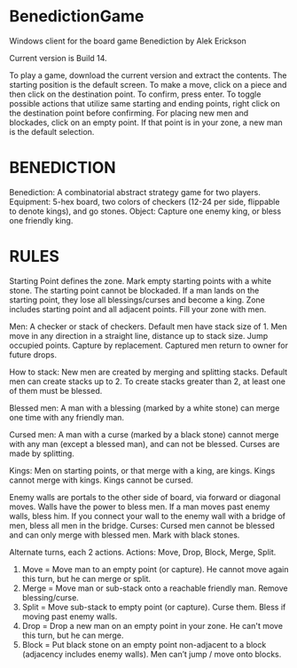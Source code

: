 # BenedictionGame
Windows client for the board game Benediction by Alek Erickson

Current version is Build 14. 

To play a game, download the current version and extract the contents. The starting position is the default screen.
To make a move, click on a piece and then click on the destination point. To confirm, press enter.
To toggle possible actions that utilize same starting and ending points, right click on the destination point before confirming. 
For placing new men and blockades, click on an empty point. If that point is in your zone, a new man is the default selection. 

# BENEDICTION

Benediction: A combinatorial abstract strategy game for two players.
Equipment: 5-hex board, two colors of checkers (12-24 per side, flippable to denote kings), and go stones.
Object: Capture one enemy king, or bless one friendly king.

# RULES

Starting Point defines the zone. Mark empty starting points with a white stone. The starting point cannot be blockaded. If a man lands on the starting point, they lose all blessings/curses and become a king.
Zone includes starting point and all adjacent points. Fill your zone with men.

Men: A checker or stack of checkers. Default men have stack size of 1. Men move in any direction in a straight line, distance up to stack size. Jump occupied points. Capture by replacement. Captured men return to owner for future drops.

How to stack: New men are created by merging and splitting stacks. Default men can create stacks up to 2. To create stacks greater than 2, at least one of them must be blessed. 

Blessed men: A man with a blessing (marked by a white stone) can merge one time with any friendly man.

Cursed men: A man with a curse (marked by a black stone) cannot merge with any man (except a blessed man), and can not be blessed. Curses are made by splitting. 

Kings: Men on starting points, or that merge with a king, are kings. Kings cannot merge with kings. Kings cannot be cursed.

Enemy walls are portals to the other side of board, via forward or diagonal moves. 
Walls have the power to bless men. 
If a man moves past enemy walls, bless him. If you connect your wall to the enemy wall with a bridge of men, bless all men in the bridge.
Curses: Cursed men cannot be blessed and can only merge with blessed men. Mark with black stones.

Alternate turns, each 2 actions. Actions: Move, Drop, Block, Merge, Split.
1. Move = Move man to an empty point (or capture). He cannot move again this turn, but he can merge or split.
2. Merge = Move man or sub-stack onto a reachable friendly man. Remove blessing/curse.
3. Split = Move sub-stack to empty point (or capture). Curse them. Bless if moving past enemy walls.
4. Drop = Drop a new man on an empty point in your zone. He can't move this turn, but he can merge.
5. Block = Put black stone on an empty point non-adjacent to a block (adjacency includes enemy walls). Men can’t jump / move onto blocks. 
